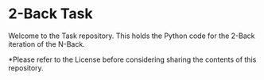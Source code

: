 # 2-Back Task
Welcome to the Task repository. This holds the Python code for the 2-Back iteration of the N-Back.

*Please refer to the License before considering sharing the contents of this repository. 